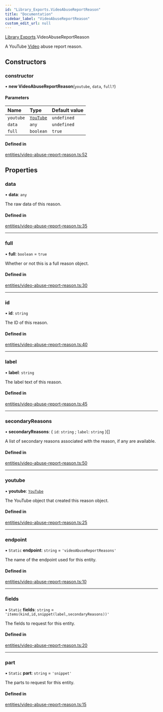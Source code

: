 ```yaml
---
id: "Library_Exports.VideoAbuseReportReason"
title: "Documentation"
sidebar_label: "VideoAbuseReportReason"
custom_edit_url: null
---
```


[Library Exports](../modules/Library_Exports).VideoAbuseReportReason

A YouTube [Video](./Library_Exports.Video#) abuse report reason.

## Constructors

### constructor

• **new VideoAbuseReportReason**(`youtube`, `data`, `full?`)

#### Parameters

| Name | Type | Default value |
| :------ | :------ | :------ |
| `youtube` | [`YouTube`](Library_Exports.YouTube) | `undefined` |
| `data` | `any` | `undefined` |
| `full` | `boolean` | `true` |

#### Defined in

[entities/video-abuse-report-reason.ts:52](https://github.com/brandonbothell/popyt/blob/beeaffb/src/entities/video-abuse-report-reason.ts#L52)

## Properties

### data

• **data**: `any`

The raw data of this reason.

#### Defined in

[entities/video-abuse-report-reason.ts:35](https://github.com/brandonbothell/popyt/blob/beeaffb/src/entities/video-abuse-report-reason.ts#L35)

___

### full

• **full**: `boolean` = `true`

Whether or not this is a full reason object.

#### Defined in

[entities/video-abuse-report-reason.ts:30](https://github.com/brandonbothell/popyt/blob/beeaffb/src/entities/video-abuse-report-reason.ts#L30)

___

### id

• **id**: `string`

The ID of this reason.

#### Defined in

[entities/video-abuse-report-reason.ts:40](https://github.com/brandonbothell/popyt/blob/beeaffb/src/entities/video-abuse-report-reason.ts#L40)

___

### label

• **label**: `string`

The label text of this reason.

#### Defined in

[entities/video-abuse-report-reason.ts:45](https://github.com/brandonbothell/popyt/blob/beeaffb/src/entities/video-abuse-report-reason.ts#L45)

___

### secondaryReasons

• **secondaryReasons**: { `id`: `string` ; `label`: `string`  }[]

A list of secondary reasons associated with the reason, if any are available.

#### Defined in

[entities/video-abuse-report-reason.ts:50](https://github.com/brandonbothell/popyt/blob/beeaffb/src/entities/video-abuse-report-reason.ts#L50)

___

### youtube

• **youtube**: [`YouTube`](Library_Exports.YouTube)

The YouTube object that created this reason object.

#### Defined in

[entities/video-abuse-report-reason.ts:25](https://github.com/brandonbothell/popyt/blob/beeaffb/src/entities/video-abuse-report-reason.ts#L25)

___

### endpoint

▪ `Static` **endpoint**: `string` = `'videoAbuseReportReasons'`

The name of the endpoint used for this entity.

#### Defined in

[entities/video-abuse-report-reason.ts:10](https://github.com/brandonbothell/popyt/blob/beeaffb/src/entities/video-abuse-report-reason.ts#L10)

___

### fields

▪ `Static` **fields**: `string` = `'items(kind,id,snippet(label,secondaryReasons))'`

The fields to request for this entity.

#### Defined in

[entities/video-abuse-report-reason.ts:20](https://github.com/brandonbothell/popyt/blob/beeaffb/src/entities/video-abuse-report-reason.ts#L20)

___

### part

▪ `Static` **part**: `string` = `'snippet'`

The parts to request for this entity.

#### Defined in

[entities/video-abuse-report-reason.ts:15](https://github.com/brandonbothell/popyt/blob/beeaffb/src/entities/video-abuse-report-reason.ts#L15)
